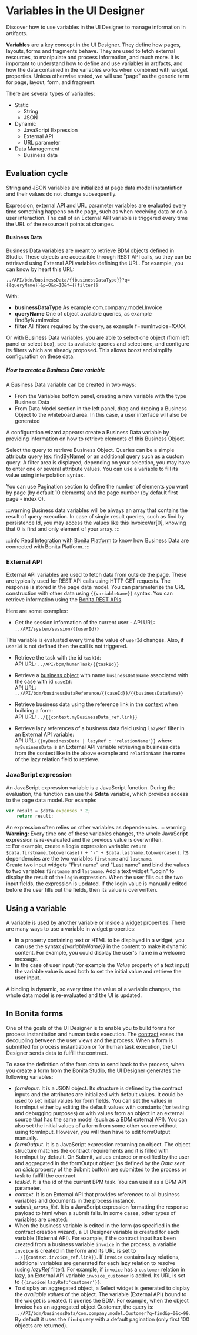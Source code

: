 # Variables in the UI Designer

Discover how to use variables in the UI Designer to manage information in artifacts.

**Variables** are a key concept in the UI Designer. They define how pages, layouts, forms and fragments behave. They are used to fetch external resources, to manipulate and process information, and much more. It is important to understand how to define and use variables in artifacts, and how the data contained in the variables works when combined with widget properties. Unless otherwise stated, we will use "page" as the generic term for page, layout, form, and fragment.

There are several types of variables:
* Static
  * String
  * JSON
* Dynamic
  * JavaScript Expression
  * External API
  * URL parameter
* Data Management
  * Business data

## Evaluation cycle

String and JSON variables are initialized at page data model instantiation and their values do not change subsequently. 

Expression, external API and URL parameter variables are evaluated every time something happens on the page, such as when receiving data or on a user interaction. The call of an External API variable is triggered every time the URL of the resource it points at changes.

#### Business Data

Business Data variables are meant to retrieve BDM objects defined in Studio. These objects are accessible through REST API calls, so they can be retrieved using External API variables defining the URL.
For example, you can know by heart this URL:

    ../API/bdm/businessData/{{businessDataType}}?q={{queryName}}&p=0&c=10&f={{filter}}
    
With: 
*   **businessDataType** As example com.company.model.Invoice
*   **queryName** One of object available queries, as example findByNumInvoice
*   **filter** All filters required by the query, as example f=numInvoice=XXXX

Or with Business Data variables, you are able to select one object (from left panel or select box), see its available queries and select one, and configure its filters which are already proposed.
This allows boost and simplify configuration on these data.    

##### How to create a Business Data variable

A Business Data variable can be created in two ways:
- From the Variables bottom panel, creating a new variable with the type Business Data
- From Data Model section in the left panel, drag and droping a Business Object to the whiteboard area. In this case, a user interface will also be generated

A configuration wizard appears: create a Business Data variable by providing information on how to retrieve elements of this Business Object.

Select the query to retrieve Business Object. Queries can be a simple attribute query (ex: findByName) or an additional query such as a custom query.
A filter area is displayed, depending on your selection, you may have to enter one or several attribute values. You can use a variable to fill its value using interpolation syntax.

You can use Pagination section to define the number of elements you want by page (by default 10 elements) and the page number (by default first page - index 0).

:::warning
Business data variables will be always an array that contains the result of query execution. In case of single result queries, such as find by persistence Id, you may access the values like this InvoiceVar[0], knowing that 0 is first and only element of your array.
:::

:::info
Read [Integration with Bonita Platform](ui-designer-overview.md#integration-with-bonita-platform) to know how Business Data are connected with Bonita Platform.
:::

### External API

External API variables are used to fetch data from outside the page. These are typically used for REST API calls using HTTP GET requests. The response is stored in the page data model. You can parameterize the URL construction with other data using `{{variableName}}` syntax. You can retrieve information using the [Bonita REST APIs](rest-api.md). 

Here are some examples:

* Get the session information of the current user - API URL:  
`../API/system/session/{{userId}}`

This variable is evaluated every time the value of `userId` changes. Also, if `userId` is not defined then the call is not triggered.

* Retrieve the task with the id `taskId`:  
API URL: `../API/bpm/humanTask/{{taskId}}`

* Retrieve a [business object](bdm-api.md) with name `businessDataName` associated with the case with id `caseId`:  
API URL: `../API/bdm/businessDataReference/{{caseId}}/{{businessDataName}}`

* Retrieve business data using the reference link in the [context](contracts-and-contexts.md) when building a form:  
API URL: `../{{context.myBusinessData_ref.link}}`

* Retrieve lazy references of a business data field using `lazyRef` filter in an External API variable:  
API URL: `{{myBusinessData | lazyRef : 'relationName'}}` where `myBusinessData` is an External API variable retrieving a business data from the context like in the above example and `relationName` the name of the lazy relation field to retrieve.

### JavaScript expression

An JavaScript expression variable is a JavaScript function. During the evaluation, the function can use the **$data** variable, which provides access to the page data model. For example:  
```javascript
var result = $data.expenses * 2;
    return result;
```

An expression often relies on other variables as dependencies. 
::: warning
**Warning:** Every time one of these variables changes, the whole JavaScript expression is re-evaluated and the previous value is overwritten.   
:::
For example, create a `login` expression variable: `return $data.firstname.toLowercase() + '-' + $data.lastname.toLowercase()`. Its dependencies are the two variables `firstname` and `lastname`.   
Create two input widgets "First name" and "Last name" and bind the values to two variables `firstname` and `lastname`. Add a text widget "Login" to display the result of the `login` expression. When the user fills out the two input fields, the expression is updated. If the login value is manually edited before the user fills out the fields, then its value is overwritten.

## Using a variable

A variable is used by another variable or inside a [widget](widgets.md) properties. There are many ways to use a variable in widget properties: 
* In a property containing text or HTML to be displayed in a widget, you can use the syntax _{{variableName}}_ in the content to make it dynamic content. For example, you could display the user's name in a welcome message. 
* In the case of user input (for example the _Value_ property of a text input) the variable value is used both to set the initial value and retrieve the user input.

A binding is dynamic, so every time the value of a variable changes, the whole data model is re-evaluated and the UI is updated.

## In Bonita forms

One of the goals of the UI Designer is to enable you to build forms for process instantiation and human tasks execution. The [contract](contracts-and-contexts.md) eases the decoupling between the user views and the process. When a form is submitted for process instantiation or for human task execution, the UI Designer sends data to fulfill the contract.

To ease the definition of the form data to send back to the process, when you create a form from the Bonita Studio, the UI Designer generates the following variables:

* _formInput_. It is a JSON object. Its structure is defined by the contract inputs and the attributes are initialized with default values. It could be used to set initial values for form fields. You can set the values in formInput either by editing the default values with constants (for testing and debugging purposes) or with values from an object in an external source that has the same model (such as a BDM external API). You can also set the initial values of a form from some other source without using formInput. However, you will then have to edit formOutput manually.
* _formOutput_. It is a JavaScript expression returning an object. The object structure matches the contract requirements and it is filled with formInput by default. On Submit, values entered or modified by the user and aggregated in the formOutput object (as defined by the _Data sent on click_ property of the Submit button) are submitted to the process or task to fulfill the contract.
* _taskId_. It is the id of the current BPM task. You can use it as a BPM API parameter.
* _context_. It is an External API that provides references to all business variables and documents in the process instance.
* _submit_errors_list_. It is a JavaScript expression formatting the response payload to html when a submit fails. 
In some cases, other types of variables are created:
* When the business variable is edited in the form (as specified in the contract creation wizard), a UI Designer variable is created for each variable (External API). 
For example, if the contract input has been created from a business variable `invoice` in the process, a variable `invoice` is created in the form and its URL is set to `../{{context.invoice_ref.link}}`. 
If `invoice` contains lazy relations, additional variables are generated for each lazy relation to resolve (using _lazyRef_ filter). 
For example, if `invoice` has a `customer` relation in lazy, an External API variable `invoice_customer` is added. Its URL is set to `{{invoice|lazyRef:'customer'}}`.
* To display an aggregated object, a Select widget is generated to display the _available values_ of the object. 
  The variable (External API) bound to the widget is created. It queries the BDM. For example, when the object Invoice has an aggregated object Customer, the query is: `../API/bdm/businessData/com.company.model.Customer?q=find&p=0&c=99`. By default it uses the `find` query with a default pagination (only first 100 objects are returned).

